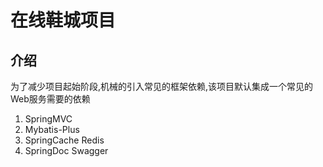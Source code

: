 # 在线鞋城项目

## 介绍
为了减少项目起始阶段,机械的引入常见的框架依赖,该项目默认集成一个常见的Web服务需要的依赖
1. SpringMVC
2. Mybatis-Plus
3. SpringCache Redis
4. SpringDoc Swagger
